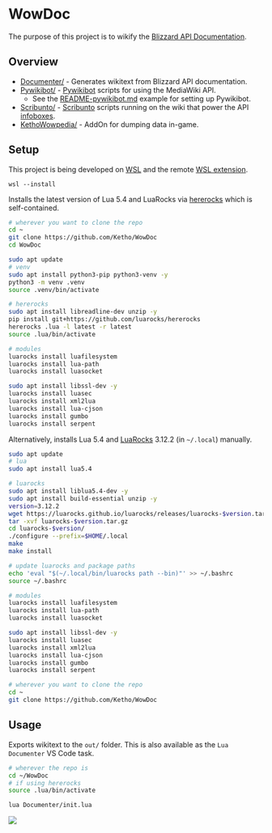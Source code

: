 # WowDoc
The purpose of this project is to wikify the [Blizzard API Documentation](https://github.com/Gethe/wow-ui-source/tree/live/Interface/AddOns/Blizzard_APIDocumentationGenerated).

## Overview
* [Documenter/](https://github.com/Ketho/WowDoc/tree/master/Documenter) - Generates wikitext from Blizzard API documentation.
* [Pywikibot/](https://github.com/Ketho/WowDoc/tree/master/Pywikibot) - [Pywikibot](https://pypi.org/project/pywikibot/) scripts for using the MediaWiki API.
    - See the [README-pywikibot.md](README-pywikibot.md) example for setting up Pywikibot.
* [Scribunto/](https://github.com/Ketho/WowDoc/tree/master/Scribunto) - [Scribunto](https://help.fandom.com/wiki/Extension:Scribunto) scripts running on the wiki that power the API [infoboxes](https://warcraft.wiki.gg/wiki/Module:API_info).
* [KethoWowpedia/](https://github.com/Ketho/WowDoc/tree/master/KethoWowpedia) - AddOn for dumping data in-game.
 
## Setup
This project is being developed on [WSL](https://learn.microsoft.com/en-us/windows/wsl/install) and the remote [WSL extension](https://code.visualstudio.com/docs/remote/wsl).
```
wsl --install
```

Installs the latest version of Lua 5.4 and LuaRocks via [hererocks](https://github.com/luarocks/hererocks) which is self-contained.
```sh
# wherever you want to clone the repo
cd ~
git clone https://github.com/Ketho/WowDoc
cd WowDoc

sudo apt update
# venv
sudo apt install python3-pip python3-venv -y
python3 -m venv .venv
source .venv/bin/activate

# hererocks
sudo apt install libreadline-dev unzip -y
pip install git+https://github.com/luarocks/hererocks
hererocks .lua -l latest -r latest
source .lua/bin/activate

# modules
luarocks install luafilesystem
luarocks install lua-path
luarocks install luasocket

sudo apt install libssl-dev -y
luarocks install luasec
luarocks install xml2lua
luarocks install lua-cjson
luarocks install gumbo
luarocks install serpent
```

Alternatively, installs Lua 5.4 and [LuaRocks](https://github.com/luarocks/luarocks/blob/main/docs/installation_instructions_for_unix.md) 3.12.2 (in `~/.local`) manually.
```sh
sudo apt update
# lua
sudo apt install lua5.4

# luarocks
sudo apt install liblua5.4-dev -y
sudo apt install build-essential unzip -y
version=3.12.2
wget https://luarocks.github.io/luarocks/releases/luarocks-$version.tar.gz
tar -xvf luarocks-$version.tar.gz
cd luarocks-$version/
./configure --prefix=$HOME/.local
make
make install

# update luarocks and package paths
echo 'eval "$(~/.local/bin/luarocks path --bin)"' >> ~/.bashrc
source ~/.bashrc

# modules
luarocks install luafilesystem
luarocks install lua-path
luarocks install luasocket

sudo apt install libssl-dev -y
luarocks install luasec
luarocks install xml2lua
luarocks install lua-cjson
luarocks install gumbo
luarocks install serpent

# wherever you want to clone the repo
cd ~
git clone https://github.com/Ketho/WowDoc
```

## Usage
Exports wikitext to the `out/` folder. This is also available as the `Lua Documenter` VS Code task.
```sh
# wherever the repo is
cd ~/WowDoc
# if using hererocks
source .lua/bin/activate

lua Documenter/init.lua
```

![](https://i.imgur.com/MqdgasV.png)
